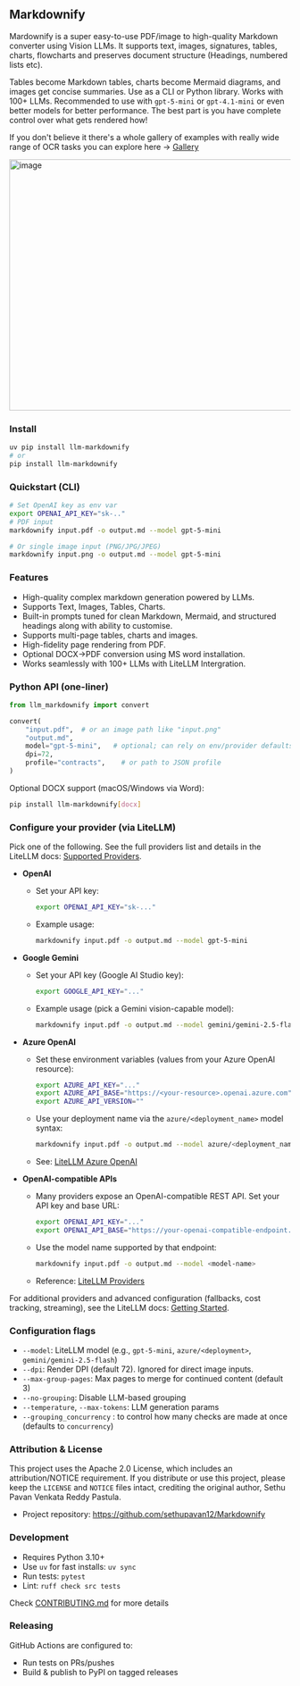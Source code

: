 ## Markdownify

Mardownify is a super easy-to-use PDF/image to high-quality Markdown converter using Vision LLMs. It supports text, images, signatures, tables, charts, flowcharts and preserves document structure (Headings, numbered lists etc).

Tables become Markdown tables, charts become Mermaid diagrams, and images get concise summaries. Use as a CLI or Python library. Works with 100+ LLMs. Recommended to use with `gpt-5-mini` or `gpt-4.1-mini` or even better models for better performance. The best part is you have complete control over what gets rendered how!

If you don't believe it there's a whole gallery of examples with really wide range of OCR tasks you can explore here -> [Gallery](https://github.com/sethupavan12/Markdownify/blob/main/examples/gallery.md) 

<img width="1867" height="450" alt="image" src="https://github.com/user-attachments/assets/9a8b5176-03d8-4063-a8f3-4b1e52bdbe72" />

### Install
```bash
uv pip install llm-markdownify
# or
pip install llm-markdownify
```

### Quickstart (CLI)
```bash
# Set OpenAI key as env var
export OPENAI_API_KEY="sk-.."
# PDF input
markdownify input.pdf -o output.md --model gpt-5-mini

# Or single image input (PNG/JPG/JPEG)
markdownify input.png -o output.md --model gpt-5-mini
```

### Features
- High-quality complex markdown generation powered by LLMs. 
- Supports Text, Images, Tables, Charts.
- Built-in prompts tuned for clean Markdown, Mermaid, and structured headings along with ability to customise.
- Supports multi-page tables, charts and images.
- High-fidelity page rendering from PDF.
- Optional DOCX→PDF conversion using MS word installation.
- Works seamlessly with 100+ LLMs with LiteLLM Intergration.

### Python API (one-liner)
```py
from llm_markdownify import convert

convert(
    "input.pdf",  # or an image path like "input.png"
    "output.md",
    model="gpt-5-mini",   # optional; can rely on env/provider defaults
    dpi=72,
    profile="contracts",    # or path to JSON profile
)
```

Optional DOCX support (macOS/Windows via Word):
```bash
pip install llm-markdownify[docx]
```

### Configure your provider (via LiteLLM)
Pick one of the following. See the full providers list and details in the LiteLLM docs: [Supported Providers](https://docs.litellm.ai/docs/providers).

- **OpenAI**
  - Set your API key:
    ```bash
    export OPENAI_API_KEY="sk-..."
    ```
  - Example usage:
    ```bash
    markdownify input.pdf -o output.md --model gpt-5-mini
    ```

- **Google Gemini**
  - Set your API key (Google AI Studio key):
    ```bash
    export GOOGLE_API_KEY="..."
    ```
  - Example usage (pick a Gemini vision-capable model):
    ```bash
    markdownify input.pdf -o output.md --model gemini/gemini-2.5-flash
    ```

- **Azure OpenAI**
  - Set these environment variables (values from your Azure OpenAI resource):
    ```bash
    export AZURE_API_KEY="..."
    export AZURE_API_BASE="https://<your-resource>.openai.azure.com"
    export AZURE_API_VERSION=""
    ```
  - Use your deployment name via the `azure/<deployment_name>` model syntax:
    ```bash
    markdownify input.pdf -o output.md --model azure/<deployment_name>
    ```
  - See: [LiteLLM Azure OpenAI](https://docs.litellm.ai/docs/providers/azure_openai)

- **OpenAI-compatible APIs**
  - Many providers expose an OpenAI-compatible REST API. Set your API key and base URL:
    ```bash
    export OPENAI_API_KEY="..."
    export OPENAI_API_BASE="https://your-openai-compatible-endpoint.com/v1"
    ```
  - Use the model name supported by that endpoint:
    ```bash
    markdownify input.pdf -o output.md --model <model-name>
    ```
  - Reference: [LiteLLM Providers](https://docs.litellm.ai/docs/providers)

For additional providers and advanced configuration (fallbacks, cost tracking, streaming), see the LiteLLM docs: [Getting Started](https://docs.litellm.ai/).

### Configuration flags
- `--model`: LiteLLM model (e.g., `gpt-5-mini`, `azure/<deployment>`, `gemini/gemini-2.5-flash`)
- `--dpi`: Render DPI (default 72). Ignored for direct image inputs.
- `--max-group-pages`: Max pages to merge for continued content (default 3)
- `--no-grouping`: Disable LLM-based grouping
- `--temperature`, `--max-tokens`: LLM generation params
- `--grouping_concurrency` : to control how many checks are made at once (defaults to `concurrency`)

### Attribution & License
This project uses the Apache 2.0 License, which includes an attribution/NOTICE requirement. If you distribute or use this project, please keep the `LICENSE` and `NOTICE` files intact, crediting the original author, Sethu Pavan Venkata Reddy Pastula.

- Project repository: https://github.com/sethupavan12/Markdownify

### Development
- Requires Python 3.10+
- Use `uv` for fast installs: `uv sync`
- Run tests: `pytest`
- Lint: `ruff check src tests`

Check [CONTRIBUTING.md](CONTRIBUTING.md) for more details

### Releasing
GitHub Actions are configured to:
- Run tests on PRs/pushes
- Build & publish to PyPI on tagged releases
